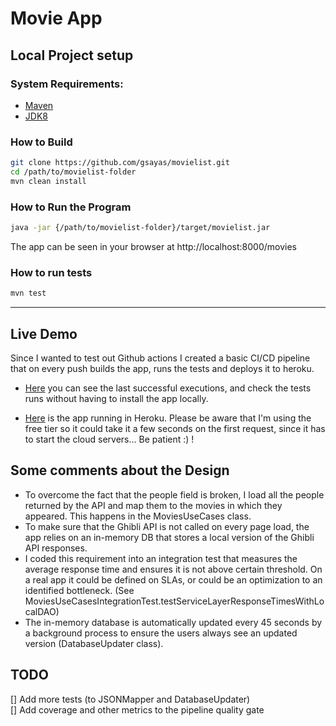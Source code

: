 # Movie App

## Local Project setup

### System Requirements:
* [Maven](https://maven.apache.org/install.html)
* [JDK8](https://www.oracle.com/technetwork/java/javase/downloads/jdk8-downloads-2133151.html)


### How to Build

```bash
git clone https://github.com/gsayas/movielist.git
cd /path/to/movielist-folder
mvn clean install
```

### How to Run the Program

```bash
java -jar {/path/to/movielist-folder}/target/movielist.jar
```
The app can be seen in your browser at http://localhost:8000/movies


### How to run tests
```bash
mvn test
```
*******************************************************************************************************************************

## Live Demo

Since I wanted to test out Github actions I created a basic CI/CD pipeline that on every push builds the app, runs the tests and deploys it to heroku.

* [Here](https://github.com/gsayas/movielist/actions?query=branch%3Amaster+is%3Asuccess) you can see the last successful executions, and check the tests runs without having to install the app locally.

* [Here](https://gsayas-back.herokuapp.com/movies) is the app running in Heroku. Please be aware that I'm using the free tier so it could take it a few seconds on the first request, since it has to start the cloud servers... Be patient :) !

## Some comments about the Design

+ To overcome the fact that the people field is broken, I load all the people returned by the API and map them to the movies in which they appeared. This happens in the MoviesUseCases class.
+ To make sure that the Ghibli API is not called on every page load, the app relies on an in-memory DB that stores a local version of the Ghibli API responses.
+ I coded this requirement into an integration test that measures the average response time and ensures it is not above certain threshold. On a real app it could be defined on SLAs, or could be an optimization to an identified bottleneck. (See MoviesUseCasesIntegrationTest.testServiceLayerResponseTimesWithLocalDAO)
+ The in-memory database is automatically updated every 45 seconds by a background process to ensure the users always see an updated version (DatabaseUpdater class).

## TODO

[] Add more tests (to JSONMapper and DatabaseUpdater)  
[] Add coverage and other metrics to the pipeline quality gate
